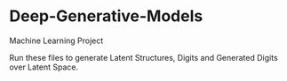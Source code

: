 # Deep-Generative-Models
Machine Learning Project

Run these files to generate Latent Structures, Digits and Generated Digits over Latent Space.
